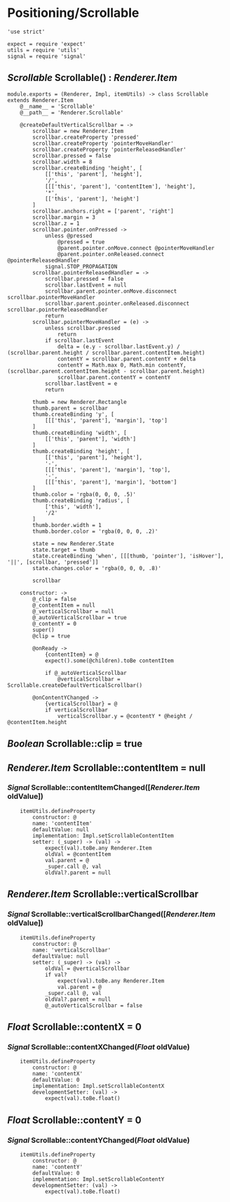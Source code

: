 Positioning/Scrollable
======================

	'use strict'

	expect = require 'expect'
	utils = require 'utils'
	signal = require 'signal'

*Scrollable* Scrollable() : *Renderer.Item*
-------------------------------------------

	module.exports = (Renderer, Impl, itemUtils) -> class Scrollable extends Renderer.Item
		@__name__ = 'Scrollable'
		@__path__ = 'Renderer.Scrollable'

		@createDefaultVerticalScrollbar = ->
			scrollbar = new Renderer.Item
			scrollbar.createProperty 'pressed'
			scrollbar.createProperty 'pointerMoveHandler'
			scrollbar.createProperty 'pointerReleasedHandler'
			scrollbar.pressed = false
			scrollbar.width = 8
			scrollbar.createBinding 'height', [
				[['this', 'parent'], 'height'],
				'/',
				[[['this', 'parent'], 'contentItem'], 'height'],
				'*',
				[['this', 'parent'], 'height']
			]
			scrollbar.anchors.right = ['parent', 'right']
			scrollbar.margin = 3
			scrollbar.z = 1
			scrollbar.pointer.onPressed ->
				unless @pressed
					@pressed = true
					@parent.pointer.onMove.connect @pointerMoveHandler
					@parent.pointer.onReleased.connect @pointerReleasedHandler
				signal.STOP_PROPAGATION
			scrollbar.pointerReleasedHandler = ->
				scrollbar.pressed = false
				scrollbar.lastEvent = null
				scrollbar.parent.pointer.onMove.disconnect scrollbar.pointerMoveHandler
				scrollbar.parent.pointer.onReleased.disconnect scrollbar.pointerReleasedHandler
				return
			scrollbar.pointerMoveHandler = (e) ->
				unless scrollbar.pressed
					return
				if scrollbar.lastEvent
					delta = (e.y - scrollbar.lastEvent.y) / (scrollbar.parent.height / scrollbar.parent.contentItem.height)
					contentY = scrollbar.parent.contentY + delta
					contentY = Math.max 0, Math.min contentY, (scrollbar.parent.contentItem.height - scrollbar.parent.height)
					scrollbar.parent.contentY = contentY
				scrollbar.lastEvent = e
				return

			thumb = new Renderer.Rectangle
			thumb.parent = scrollbar
			thumb.createBinding 'y', [
				[[['this', 'parent'], 'margin'], 'top']
			]
			thumb.createBinding 'width', [
				[['this', 'parent'], 'width']
			]
			thumb.createBinding 'height', [
				[['this', 'parent'], 'height'],
				'-',
				[[['this', 'parent'], 'margin'], 'top'],
				'-',
				[[['this', 'parent'], 'margin'], 'bottom']
			]
			thumb.color = 'rgba(0, 0, 0, .5)'
			thumb.createBinding 'radius', [
				['this', 'width'],
				'/2'
			]
			thumb.border.width = 1
			thumb.border.color = 'rgba(0, 0, 0, .2)'

			state = new Renderer.State
			state.target = thumb
			state.createBinding 'when', [[[thumb, 'pointer'], 'isHover'], '||', [scrollbar, 'pressed']]
			state.changes.color = 'rgba(0, 0, 0, .8)'
			
			scrollbar

		constructor: ->
			@_clip = false
			@_contentItem = null
			@_verticalScrollbar = null
			@_autoVerticalScrollbar = true
			@_contentY = 0
			super()
			@clip = true

			@onReady ->
				{contentItem} = @
				expect().some(@children).toBe contentItem

				if @_autoVerticalScrollbar
					@verticalScrollbar = Scrollable.createDefaultVerticalScrollbar()

			@onContentYChanged ->
				{verticalScrollbar} = @
				if verticalScrollbar
					verticalScrollbar.y = @contentY * @height / @contentItem.height

*Boolean* Scrollable::clip = true
---------------------------------

*Renderer.Item* Scrollable::contentItem = null
----------------------------------------------

### *Signal* Scrollable::contentItemChanged([*Renderer.Item* oldValue])

		itemUtils.defineProperty
			constructor: @
			name: 'contentItem'
			defaultValue: null
			implementation: Impl.setScrollableContentItem
			setter: (_super) -> (val) ->
				expect(val).toBe.any Renderer.Item
				oldVal = @contentItem
				val.parent = @
				_super.call @, val
				oldVal?.parent = null

*Renderer.Item* Scrollable::verticalScrollbar
---------------------------------------------

### *Signal* Scrollable::verticalScrollbarChanged([*Renderer.Item* oldValue])

		itemUtils.defineProperty
			constructor: @
			name: 'verticalScrollbar'
			defaultValue: null
			setter: (_super) -> (val) ->
				oldVal = @verticalScrollbar
				if val?
					expect(val).toBe.any Renderer.Item
					val.parent = @
				_super.call @, val
				oldVal?.parent = null
				@_autoVerticalScrollbar = false

*Float* Scrollable::contentX = 0
--------------------------------

### *Signal* Scrollable::contentXChanged(*Float* oldValue)

		itemUtils.defineProperty
			constructor: @
			name: 'contentX'
			defaultValue: 0
			implementation: Impl.setScrollableContentX
			developmentSetter: (val) ->
				expect(val).toBe.float()

*Float* Scrollable::contentY = 0
--------------------------------

### *Signal* Scrollable::contentYChanged(*Float* oldValue)

		itemUtils.defineProperty
			constructor: @
			name: 'contentY'
			defaultValue: 0
			implementation: Impl.setScrollableContentY
			developmentSetter: (val) ->
				expect(val).toBe.float()
